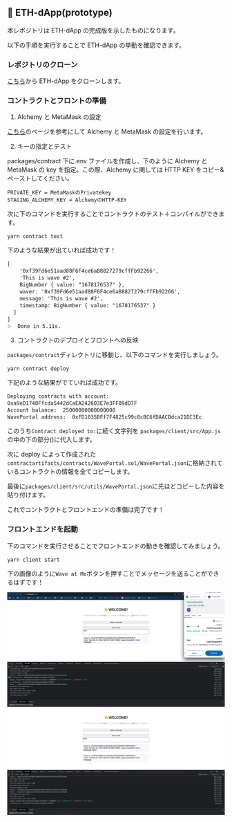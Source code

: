 ## 💬 ETH-dApp(prototype)

本レポジトリは ETH-dApp の完成版を示したものになります。

以下の手順を実行することで ETH-dApp の挙動を確認できます。

### レポジトリのクローン

[こちら](https://github.com/unchain-tech/ETH-dApp/tree/main)から ETH-dApp をクローンします。

### コントラクトとフロントの準備

1. Alchemy と MetaMask の設定

[こちら](https://app.unchain.tech/learn/ETH-dApp/ja/2/2/)のページを参考にして Alchemy と MetaMask の設定を行います。

2. キーの指定とテスト

packages/contract 下に.env ファイルを作成し、下のように Alchemy と MetaMask の key を指定。この際、Alchemy に関しては HTTP KEY をコピー&ペーストしてください。

```
PRIVATE_KEY = MetaMaskのPrivatekey
STAGING_ALCHEMY_KEY = AlchemyのHTTP-KEY
```

次に下のコマンドを実行することでコントラクトのテスト＋コンパイルができます。

```
yarn contract test
```

下のような結果が出ていれば成功です！

```
[
    '0xf39Fd6e51aad88F6F4ce6aB8827279cffFb92266',
    'This is wave #2',
    BigNumber { value: "1678176537" },
    waver: '0xf39Fd6e51aad88F6F4ce6aB8827279cffFb92266',
    message: 'This is wave #2',
    timestamp: BigNumber { value: "1678176537" }
  ]
]
✨  Done in 5.11s.
```

3. コントラクトのデプロイとフロントへの反映

`packages/contract`ディレクトリに移動し、以下のコマンドを実行しましょう。

```
yarn contract deploy
```

下記のような結果がでていれば成功です。

```
Deploying contracts with account:  0xa9eD1748Ffcda5442dCaEA242603E7e3FF09dD7F
Account balance:  25000000000000000
WavePortal address:  0xFD1035BFf7F4825c99c8cBC6fDAACDdca21DC3Ec
```

このうち`Contract deployed to:`に続く文字列を
`packages/client/src/App.js`の中の下の部分()に代入します。

次に deploy によって作成された`contractartifacts/contracts/WavePortal.sol/WavePortal.json`に格納されているコントラクトの情報を全てコピーします。

最後に`packages/client/src/utils/WavePortal.json`に先ほどコピーした内容を貼り付けます。

これでコントラクトとフロントエンドの準備は完了です！

### フロントエンドを起動

下のコマンドを実行させることでフロントエンドの動きを確認してみましょう。

```
yarn client start
```

下の画像のように`Wave at Me`ボタンを押すことでメッセージを送ることができるはずです！

![](./public/example_1.png)
![](./public/example_2.png)
